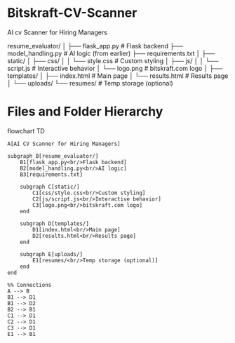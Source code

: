 # Bitskraft-CV-Scanner
AI cv Scanner for Hiring Managers

resume_evaluator/
│
├── flask_app.py                     # Flask backend
├── model_handling.py                # AI logic (from earlier)
├── requirements.txt
│
├── static/
│   ├── css/
│   │   └── style.css              # Custom styling
│   ├── js/
│   │   └── script.js              # Interactive behavior
│   └── logo.png                   # bitskraft.com logo
│
├── templates/
│   ├── index.html                 # Main page
│   └── results.html               # Results page
│
└── uploads/
    └── resumes/                   # Temp storage (optional)





# Files and Folder Hierarchy
flowchart TD

    A[AI CV Scanner for Hiring Managers]

    subgraph B[resume_evaluator/]
        B1[flask_app.py<br/>Flask backend]
        B2[model_handling.py<br/>AI logic]
        B3[requirements.txt]

        subgraph C[static/]
            C1[css/style.css<br/>Custom styling]
            C2[js/script.js<br/>Interactive behavior]
            C3[logo.png<br/>bitskraft.com logo]
        end

        subgraph D[templates/]
            D1[index.html<br/>Main page]
            D2[results.html<br/>Results page]
        end

        subgraph E[uploads/]
            E1[resumes/<br/>Temp storage (optional)]
        end
    end

    %% Connections
    A --> B
    B1 --> D1
    B1 --> D2
    B2 --> B1
    C1 --> D1
    C2 --> D1
    C3 --> D1
    E1 --> B1
